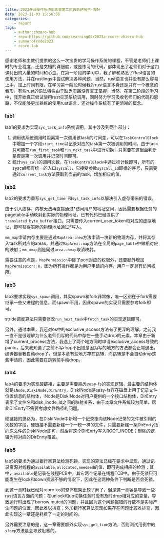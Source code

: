 ```yaml
---
title: 2023开源操作系统训练营第二阶段总结报告-郑好
date: 2023-11-03 15:56:06
categories:
	- report
tags:
	- author:zhzero-hub
	- repo:https://github.com/LearningOS/2023a-rcore-zhzero-hub
	- summerofcode2023
	- rcore-lab
---
```


感谢老师和主教们提供的这么一次宝贵的学习操作系统的课程，不管是老师们上课时的专业程度，还是文档的详细度，或是练习的代码，都体现出了老师们对于这门课付出的大量的时间和心血。在第一阶段的学习中，我了解和熟悉了Rust语言的使用方法，并在rustlings中尝试解决各种问题。当然，rust语言也并没有那么容易上手，加上时间有限，在学习第一阶段时候我对rust语言本身还是只有一个概念的雏形，有些rust的语法特性由于缺乏实践没有真正掌握。当然，在第二阶段的学习中，我开始真正尝试使用rust实现系统调用，同时努力学习吸收老师们的代码和思路，不仅能够更加熟练的使用rust语言，还对操作系统有了更清晰的概念。

<!-- more -->

### lab1

lab1的要求为实现`sys_task_info`系统调用。其中涉及到两个部分：

1. 调用该系统调用时距离第一次调用该task的时间差，可以在`TaskControlBlock`中增加一个字段`start_time`以记录对应的task第一次被调用的时间，由于task只可能在`run_first_task`和`run_next_task`中进行切换，只需要在这里面判断是否是第一次调用并记录时间即可。
2. 统计`sys_call`的调用次数，在`TaskControlBlock`中通过桶计数即可，所有的syscall都有统一的入口`syscall`，它接受参数`syscall_id`即桶的序号，只需要通过`current_task`方法获取到当前的task，增加相应的值。

### lab2

lab2的要求为重写`sys_get_time `和`sys_task_info`以解决引入虚存带来的错误。

由于引入虚存，内核无法再直接通过\*访问用户的地址空间，因此需要根据任务的pagetable手动映射到实际的物理地址，已有代码已经提供了`translated_byte_buffer`接口，只需要传入current_user_token和对应的虚拟地址，即可获得实际的物理地址通过\*写入。

`mm_map`申请内存主要是通过`MapArea::new`方法申请一块新的物理内存，并将其存入task所对应的areas，并通过`MapArea::map`方法在全局的`page_table`中做相对应的映射；`mm_umap`则是同过`area.unmap`取消映射。

需要注意的点是，`MapPermission`中除了port对应的权限外，还要额外增加`MapPermission::U`，因为所有操作都是为用户申请的内存，用户一定具有访问权限。

### lab3

lab3要求实现`sys_spawn`调用，其实spawn和fork非常像，唯一区别在于fork需要继承一些父进程的信息，而spawn不用，因此spawn的实现只需要参考fork即可。

stride调度算法只需要修改`run_next_task`中`fetch_task`的实现逻辑即可。

另外，通过本章，我还对os中的exclusive_access方法有了更深的理解，之前我一直不是很理解为什么老师们写的代码中存在一些手动drop的元素，本章由于新增了current_process方法，我遇上了两个地方同时申请exclusive_access导致的panic，后来我知道了之前不写drop不出错是因为写的地方的方法都会正常退出，编译器替我自动drop了，但是本章有些地方存在跳转，而跳转是不会自动drop这些申请的，因此需要在跳转前手动drop。

### lab4

lab4的要求为实现硬链接，主要是需要熟悉easy-fs的实现逻辑，最主要的结构体就是`INode,DiskINode,DirEntry`，DiskINode是easy-fs存在磁盘上用于记录文件位置信息的结构体，INode是DiskINode对用户提供的一个接口结构体，DirEntry表示了文件名和disk_inode_id之间的映射关系，由于本章文件系统较为简单，因此DirEnrty不需要考虑文件路径的问题。

硬链接的思路为，在DiskINode中新增一个记录指向该Node记录的文件被引用的次数的字段，硬链接不需要新建一个一模一样的文件，只需要新建一条DirEnrty指向原文件的DiskINode即可，然后将这个DirEnrty写入ROOT_INODE；删除的逻辑为将对应的DirEnrty覆盖。

### lab5

lab5的要求为通过银行家算法检测死锁，实现的算法已经在要求中呈现，通过记录资源对线程的`available,allocated,needeed`的值，即可完成相应的检测；其中，`available`是记录在线程PCB中，其它两个记录在线程TCB中。由于死锁只可能发生在lock和down资源不够的情况下，因此在这两种条件下判断是否会死锁。

到这一章时我已经对rcore-os的整体框架比较了解了，但是这一章容易导致一些rust语言方面的问题：在unlock和up切换任务时没有及时drop相对应的变量，导致运行时出现了borrow muted的问题，并且因为这个问题报错的行数不是实际产生问题的位置，因此难以排查；外加银行家算法实现如果存在问题比较难排查，因此实现这一章还是耗费了一定的时间的。

另外需要注意的是，这一章需要额外实现`sys_get_time`方法，否则测试用例中的`sleep`方法是会导致阻塞的。
